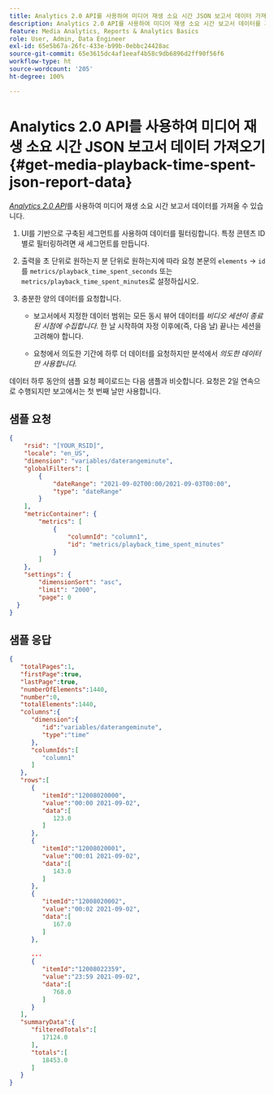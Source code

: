 ```yaml
---
title: Analytics 2.0 API를 사용하여 미디어 재생 소요 시간 JSON 보고서 데이터 가져오기
description: Analytics 2.0 API를 사용하여 미디어 재생 소요 시간 보고서 데이터를 가져오는 방법에 대해 알아봅니다. 요청 및 응답 샘플을 확인하십시오.
feature: Media Analytics, Reports & Analytics Basics
role: User, Admin, Data Engineer
exl-id: 65e5b67a-26fc-433e-b99b-0ebbc24428ac
source-git-commit: 65e3615dc4af1eeaf4b58c9db6896d2ff90f56f6
workflow-type: ht
source-wordcount: '205'
ht-degree: 100%

---
```


# Analytics 2.0 API를 사용하여 미디어 재생 소요 시간 JSON 보고서 데이터 가져오기{#get-media-playback-time-spent-json-report-data}

[_*Analytics 2.0 API*_](https://www.adobe.io/apis/experiencecloud/analytics/docs.html)를 사용하여 미디어 재생 소요 시간 보고서 데이터를 가져올 수 있습니다.

1. UI를 기반으로 구축된 세그먼트를 사용하여 데이터를 필터링합니다. 특정 콘텐츠 ID별로 필터링하려면 새 세그먼트를 만듭니다.
1. 출력을 초 단위로 원하는지 분 단위로 원하는지에 따라 요청 본문의 `elements` -> `id`를 `metrics/playback_time_spent_seconds` 또는 `metrics/playback_time_spent_minutes`로 설정하십시오.
1. 충분한 양의 데이터를 요청합니다.

   * 보고서에서 지정한 데이터 범위는 모든 동시 뷰어 데이터를 _비디오 세션이 종료된 시점에 수집합니다._
한 날 시작하여 자정 이후에(즉, 다음 날) 끝나는 세션을 고려해야 합니다.

   * 요청에서 의도한 기간에 하루 더 데이터를 요청하지만 분석에서 _*의도한 데이터만 사용합니다.*_

데이터 하루 동안의 샘플 요청 페이로드는 다음 샘플과 비슷합니다. 요청은 2일 연속으로 수행되지만 보고에서는 첫 번째 날만 사용합니다.

## 샘플 요청

```json
{
    "rsid": "[YOUR_RSID]",
    "locale": "en_US",
    "dimension": "variables/daterangeminute",
    "globalFilters": [
        {
            "dateRange": "2021-09-02T00:00/2021-09-03T00:00",
            "type": "dateRange"
        }
    ],
    "metricContainer": {
        "metrics": [
            {
                "columnId": "column1",
                "id": "metrics/playback_time_spent_minutes"
            }
        ]
    },
    "settings": {
        "dimensionSort": "asc",
        "limit": "2000",
        "page": 0
  }
}
```

## 샘플 응답

```JSON
{
   "totalPages":1,
   "firstPage":true,
   "lastPage":true,
   "numberOfElements":1440,
   "number":0,
   "totalElements":1440,
   "columns":{
      "dimension":{
         "id":"variables/daterangeminute",
         "type":"time"
      },
      "columnIds":[
         "column1"
      ]
   },
   "rows":[
      {
         "itemId":"12008020000",
         "value":"00:00 2021-09-02",
         "data":[
            123.0
         ]
      },
      {
         "itemId":"12008020001",
         "value":"00:01 2021-09-02",
         "data":[
            143.0
         ]
      },
      {
         "itemId":"12008020002",
         "value":"00:02 2021-09-02",
         "data":[
            167.0
         ]
      },

      ...
      {
         "itemId":"12008022359",
         "value":"23:59 2021-09-02",
         "data":[
            768.0
         ]
      }
   ],
   "summaryData":{
      "filteredTotals":[
         17124.0
      ],
      "totals":[
         18453.0
      ]
   }
}
```


<!--
You can extract the Media Playback Time Spent report data using the Experience Cloud API Explorer as follows.

1. Navigate to: [https://www.adobe.io.](https://www.adobe.io)
1. Select and enter the following information in the API Explorer form:

    * **API -** Select "Report".
    * **Method -** Select "Queue".
    * **Environment -** Select your data center.
    * Request JSON - Specify the following:

        * `reportSuiteID` - For info on reports suites: [Report Suites](https://experienceleague.adobe.com/docs/analytics/admin/manage-report-suites/report-suites-admin.html)

        * `dateTo` - End date of the report.         

          >[!NOTE]
          >
          >The maximum time period supported is two days.

        * `dateFrom` - Start date of the report.
        * `elements : id` - Set to `"videoconcurrentviewers"`

        * `elements : top` - Specify the number of entries to be returned.

      Sample request body:

      ```    
      {
          "reportDescription": {
              "reportSuiteID": "[Your Report Suite ID]",
              "dateTo": "2017-09-07",
              "dateFrom": "2017-09-07"
              "metrics": [
                  {
                      "id": "instances"
                  }
              ],
              "elements": [
                  {
                      "id": "videoconcurrentviewers",
                      "top": 2880
                  }
              ]
              "locale": "en_US"
          }
      }

      ```

      >[!TIP]
      >
      >Some sessions are ended on the next day, and at that point the data will be available for reporting. In that case the best approach is to select 2 days (2880 minutes) of data, and use only the data for the first day (1440 minutes).

1. Click **Get Response**.

   In the Response field, you should get a `reportID`.
1. In the form, change **Method** to "Get".
1. Enter the value of the `reportID` you received in Step 3, and click **Get Response**.

   The Media Playback Time Spent report data, in JSON format, is presented in the Response field.

   For example:

   ![](assets/api_helper_2.png)

   ![](assets/api_helper_1.png)

-->
